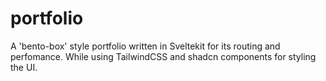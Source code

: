 # portfolio
A 'bento-box' style portfolio written in Sveltekit for its routing and perfomance. While using TailwindCSS and shadcn components for styling the UI.
